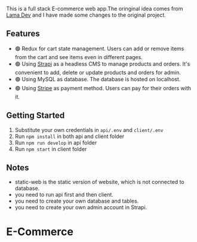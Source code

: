 This is a full stack E-commerce web app.The oringinal idea comes from [Lama Dev](https://www.youtube.com/watch?v=BCkWFblNLKU&t=78s) and I have made some changes to the original project.

## Features
- :green_circle: Redux for cart state management. Users can add or remove items from the cart and see items even in different pages.
- :green_circle: Using [Strapi](https://strapi.io/) as a headless CMS to manage products and orders. It's convenient to add, delete or update products and orders for admin.
- :green_circle: Using MySQL as database. The database is hosted on localhost.
- :green_circle: Using [Stripe](https://market.strapi.io/plugins/strapi-stripe) as payment method. Users can pay for their orders with it.

## Getting Started
1. Substitute your own credentials in `api/.env` and `client/.env`
2. Run `npm install` in both api and client folder
3. Run `npm run develop` in api folder
4. Run `npm start` in client folder

## Notes
- static-web is the static version of website, which is not connected to database.
- you need to run api first and then client.
- you need to create your own database and tables.
- you need to create your own admin account in Strapi.
# E-Commerce

